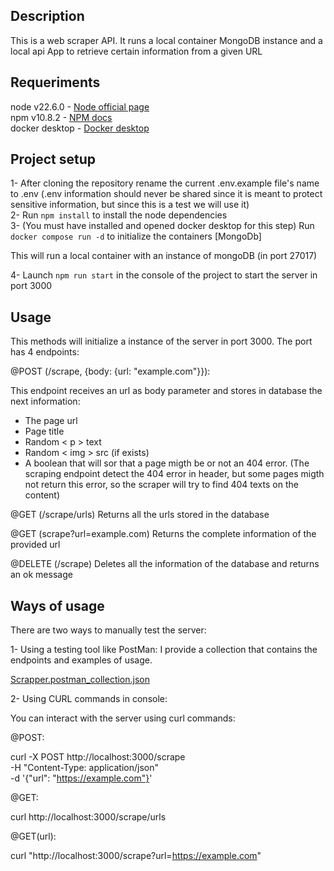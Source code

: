 ## Description

This is a web scraper API. 
It runs a local container MongoDB instance and a local api App to retrieve certain information from a given URL

## Requeriments

node v22.6.0 - [Node official page](https://nodejs.org/en/download/package-manager) </br>
npm v10.8.2 - [NPM docs](https://docs.npmjs.com/downloading-and-installing-node-js-and-npm) </br>
docker desktop - [Docker desktop](https://www.docker.com/) 

## Project setup

1- After cloning the repository rename the current .env.example file's name to .env (.env information should never be shared since it is meant to protect sensitive information, but since this is a test we will use it)  </br>
2- Run ``` npm install ``` to install the node dependencies  </br>
3- (You must have installed and opened docker desktop for this step) Run ``` docker compose run -d ``` to initialize the containers [MongoDb]  </br>

This will run a local container with an instance of mongoDB (in port 27017)

4- Launch ``` npm run start ``` in the console of the project to start the server in port 3000

## Usage

This methods will initialize a instance of the server in port 3000. The port has 4 endpoints:

@POST (/scrape, {body: {url: "example.com"}}):

This endpoint receives an url as body parameter and stores in database the next information:
- The page url
- Page title
- Random < p > text
- Random < img > src (if exists)
- A boolean that will sor that a page migth be or not an 404 error. (The scraping endpoint detect the 404 error in header, but some pages migth not return this error, so the scraper will try to find 404 texts on the content)

@GET (/scrape/urls)
Returns all the urls stored in the database

@GET (scrape?url=example.com)
Returns the complete information of the provided url

@DELETE (/scrape)
Deletes all the information of the database and returns an ok message

## Ways of usage

There are two ways to manually test the server:

1- Using a testing tool like PostMan: I provide a collection that contains the endpoints and examples of usage. 

[Scrapper.postman_collection.json](https://github.com/user-attachments/files/17531033/Scrapper.postman_collection.json)

2- Using CURL commands in console:

You can interact with the server using curl commands:

@POST:

curl -X POST http://localhost:3000/scrape \
  -H "Content-Type: application/json" \
  -d '{"url": "https://example.com"}'

@GET:

curl http://localhost:3000/scrape/urls

@GET(url):

curl "http://localhost:3000/scrape?url=https://example.com"


